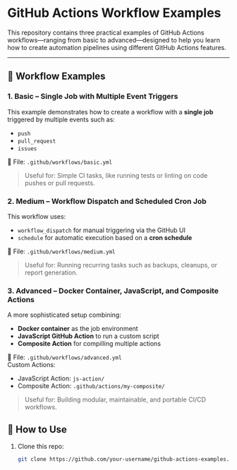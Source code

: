 # GitHub Actions Workflow Examples

This repository contains three practical examples of GitHub Actions workflows—ranging from basic to advanced—designed to help you learn how to create automation pipelines using different GitHub Actions features.

---

## 📘 Workflow Examples

### 1. Basic – Single Job with Multiple Event Triggers

This example demonstrates how to create a workflow with a **single job** triggered by multiple events such as:
- `push`
- `pull_request`
- `issues`

📁 File: `.github/workflows/basic.yml`

> Useful for: Simple CI tasks, like running tests or linting on code pushes or pull requests.


### 2. Medium – Workflow Dispatch and Scheduled Cron Job

This workflow uses:
- `workflow_dispatch` for manual triggering via the GitHub UI
- `schedule` for automatic execution based on a **cron schedule**

📁 File: `.github/workflows/medium.yml`

> Useful for: Running recurring tasks such as backups, cleanups, or report generation.


### 3. Advanced – Docker Container, JavaScript, and Composite Actions

A more sophisticated setup combining:
- **Docker container** as the job environment
- **JavaScript GitHub Action** to run a custom script
- **Composite Action** for compilling multiple actions

📁 File: `.github/workflows/advanced.yml`  
Custom Actions:
- JavaScript Action: `js-action/`
- Composite Action: `.github/actions/my-composite/`

> Useful for: Building modular, maintainable, and portable CI/CD workflows.


## 🚀 How to Use

1. Clone this repo:  
   ```bash
   git clone https://github.com/your-username/github-actions-examples.git
